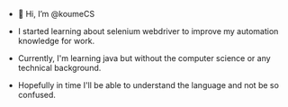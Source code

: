 - 👋 Hi, I’m @koumeCS

- I started learning about selenium webdriver to improve my automation knowledge for work. 
- Currently, I'm learning java but without the computer science or any technical background.
- Hopefully in time I'll be able to understand the language and not be so confused. 


<!---
koumeCS/koumeCS is a ✨ special ✨ repository because its `README.md` (this file) appears on your GitHub profile.
You can click the Preview link to take a look at your changes.
--->

